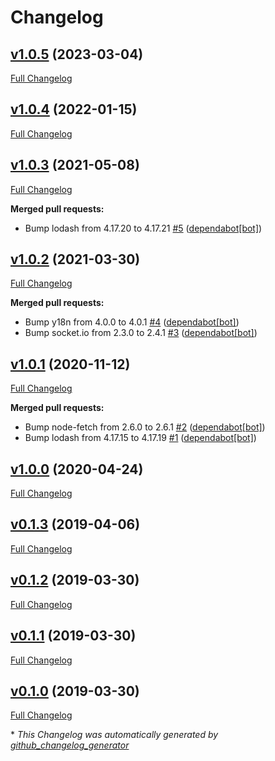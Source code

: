 # Changelog

## [v1.0.5](https://github.com/dekelev/feathers-kong/tree/v1.0.5) (2023-03-04)

[Full Changelog](https://github.com/dekelev/feathers-kong/compare/v1.0.4...v1.0.5)

## [v1.0.4](https://github.com/dekelev/feathers-kong/tree/v1.0.4) (2022-01-15)

[Full Changelog](https://github.com/dekelev/feathers-kong/compare/v1.0.3...v1.0.4)

## [v1.0.3](https://github.com/dekelev/feathers-kong/tree/v1.0.3) (2021-05-08)

[Full Changelog](https://github.com/dekelev/feathers-kong/compare/v1.0.2...v1.0.3)

**Merged pull requests:**

- Bump lodash from 4.17.20 to 4.17.21 [\#5](https://github.com/dekelev/feathers-kong/pull/5) ([dependabot[bot]](https://github.com/apps/dependabot))

## [v1.0.2](https://github.com/dekelev/feathers-kong/tree/v1.0.2) (2021-03-30)

[Full Changelog](https://github.com/dekelev/feathers-kong/compare/v1.0.1...v1.0.2)

**Merged pull requests:**

- Bump y18n from 4.0.0 to 4.0.1 [\#4](https://github.com/dekelev/feathers-kong/pull/4) ([dependabot[bot]](https://github.com/apps/dependabot))
- Bump socket.io from 2.3.0 to 2.4.1 [\#3](https://github.com/dekelev/feathers-kong/pull/3) ([dependabot[bot]](https://github.com/apps/dependabot))

## [v1.0.1](https://github.com/dekelev/feathers-kong/tree/v1.0.1) (2020-11-12)

[Full Changelog](https://github.com/dekelev/feathers-kong/compare/v1.0.0...v1.0.1)

**Merged pull requests:**

- Bump node-fetch from 2.6.0 to 2.6.1 [\#2](https://github.com/dekelev/feathers-kong/pull/2) ([dependabot[bot]](https://github.com/apps/dependabot))
- Bump lodash from 4.17.15 to 4.17.19 [\#1](https://github.com/dekelev/feathers-kong/pull/1) ([dependabot[bot]](https://github.com/apps/dependabot))

## [v1.0.0](https://github.com/dekelev/feathers-kong/tree/v1.0.0) (2020-04-24)

[Full Changelog](https://github.com/dekelev/feathers-kong/compare/v0.1.3...v1.0.0)

## [v0.1.3](https://github.com/dekelev/feathers-kong/tree/v0.1.3) (2019-04-06)

[Full Changelog](https://github.com/dekelev/feathers-kong/compare/v0.1.2...v0.1.3)

## [v0.1.2](https://github.com/dekelev/feathers-kong/tree/v0.1.2) (2019-03-30)

[Full Changelog](https://github.com/dekelev/feathers-kong/compare/v0.1.1...v0.1.2)

## [v0.1.1](https://github.com/dekelev/feathers-kong/tree/v0.1.1) (2019-03-30)

[Full Changelog](https://github.com/dekelev/feathers-kong/compare/v0.1.0...v0.1.1)

## [v0.1.0](https://github.com/dekelev/feathers-kong/tree/v0.1.0) (2019-03-30)

[Full Changelog](https://github.com/dekelev/feathers-kong/compare/bb2537f934fd878d5208f560e6fc7533db9d82d9...v0.1.0)



\* *This Changelog was automatically generated by [github_changelog_generator](https://github.com/github-changelog-generator/github-changelog-generator)*
